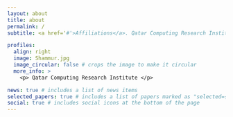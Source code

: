 ```yaml
---
layout: about
title: about
permalink: /
subtitle: <a href='#'>Affiliations</a>. Qatar Computing Research Institute

profiles:
  align: right
  image: Shammur.jpg
  image_circular: false # crops the image to make it circular
  more_info: >
    <p> Qatar Computing Research Institute </p>

news: true # includes a list of news items
selected_papers: true # includes a list of papers marked as "selected={true}"
social: true # includes social icons at the bottom of the page
---
```






